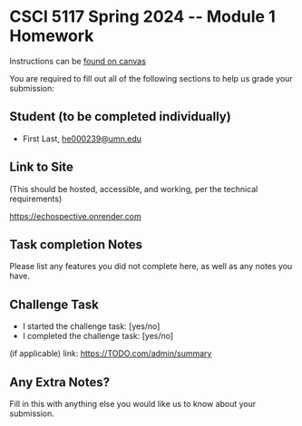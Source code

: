 # CSCI 5117 Spring 2024 -- Module 1 Homework

Instructions can be [found on canvas](https://canvas.umn.edu/courses/413159/pages/homework-1)

You are required to fill out all of the following sections to help us grade your submission:

## Student (to be completed individually)

* First Last, he000239@umn.edu

## Link to Site
(This should be hosted, accessible, and working, per the technical requirements)

<https://echospective.onrender.com>

## Task completion Notes

Please list any features you did not complete here, as well as any notes you have.

## Challenge Task

* I started the challenge task: [yes/no]
* I completed the challenge task: [yes/no]

(if applicable) link: <https://TODO.com/admin/summary>

## Any Extra Notes?

Fill in this with anything else you would like us to know about your submission.
